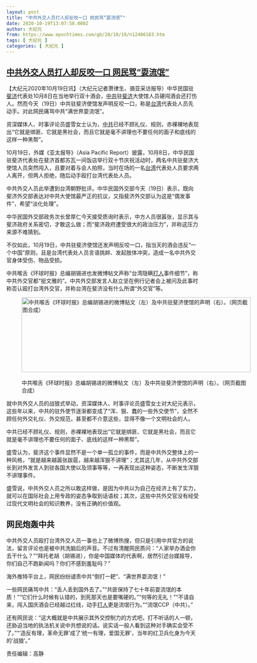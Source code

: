 ```yaml
---
layout: post
title: "中共外交人员打人却反咬一口 网民骂“耍流氓”"
date: 2020-10-19T13:07:58.000Z
author: 大纪元
from: https://www.epochtimes.com/gb/20/10/19/n12486183.htm
tags: [ 大纪元 ]
categories: [ 大纪元 ]
---
```

<!--1603112878000-->
[中共外交人员打人却反咬一口 网民骂“耍流氓”](https://www.epochtimes.com/gb/20/10/19/n12486183.htm)
------

<div>
<p>【大纪元2020年10月19日讯】（大纪元记者萧律生、骆亚采访报导）中华民国驻<a href="https://www.epochtimes.com/gb/tag/%E6%96%90%E6%B5%8E.html">斐济</a>代表处10月8日在当地举行双十酒会，<a href="https://www.epochtimes.com/gb/tag/%E4%B8%AD%E5%85%B1.html">中共</a>驻<a href="https://www.epochtimes.com/gb/tag/%E6%96%90%E6%B5%8E.html">斐济</a>大使馆人员硬闯酒会还打伤人。然而今天（19日）中共驻斐济使馆发声明反咬一口，称是<a href="https://www.epochtimes.com/gb/tag/%E5%8F%B0%E6%B9%BE.html">台湾</a>代表处人员先动手。对此网民痛骂中共“满世界耍流氓”。</p><p>资深媒体人、时事评论员盛雪女士认为，<a href="https://www.epochtimes.com/gb/tag/%E4%B8%AD%E5%85%B1.html">中共</a>已经不顾礼仪、规则，赤裸裸地表现出“它就是绑匪、它就是黑社会，而且它就是毫不讲理也不要任何的面子和底线的这样一种黑帮”。</p><p>10月19日，外媒《亚太报导》（Asia Pacific Report）披露，10月8日，中华民国驻斐济代表处在斐济首都苏瓦一间饭店举行双十节庆祝活动时，两名中共驻斐济大使馆人员突然闯入，且要对着与会人拍照，当时在场的一名<a href="https://www.epochtimes.com/gb/tag/%E5%8F%B0%E6%B9%BE.html">台湾</a>代表处人员要求两人离开，但两人拒绝，随后动手殴打台湾代表处人员。</p><p>中共外交人员此举遭到台湾朝野批评。中华民国外交部今天（19日）表示，既向斐济外交部表达对中共大使馆最严正的抗议，又指斐济外交部认为这是“偶发事件”，希望“淡化处理”。</p><p>中华民国外交部政务次长曾厚仁今天接受质询时表示，中方人员很嚣张，显示其与斐济政府关系密切，才敢这么做；而“斐济政府遭受很大的政治压力”，并称这压力来源不难猜到。</p><p>不仅如此，10月19日，中共驻斐济使馆还发声明反咬一口，指当天的酒会违反“一个中国”原则，且是台湾代表处人员言语挑衅、发起肢体冲突，造成一名中共外交官身体受伤、物品受损。</p><p>中共喉舌《环球时报》总编胡锡进也发微博帖文声称“台湾隐瞒<a href="https://www.epochtimes.com/gb/tag/%E6%89%93%E4%BA%BA.html">打人</a>事件细节”，称中共外交官都“挺文雅的”。中共外交部发言人赵立坚在例行记者会上被问及此事时称否认殴打台湾外交官，并称台湾在斐济没有什么所谓“外交官”等。</p><figure id="attachment_12486525" style="width: 600px" class="wp-caption aligncenter"><a href="https://i.epochtimes.com/assets/uploads/2020/10/34-2.jpg"><img class="size-large wp-image-12486525" src="https://i.epochtimes.com/assets/uploads/2020/10/34-2-600x196.jpg" alt=" 中共喉舌《环球时报》总编胡锡进的微博贴文（左）及中共驻斐济使馆的声明（右）。（网页截图合成）" width="600" height="196" /></a><figcaption class="wp-caption-text"><br />中共喉舌《环球时报》总编胡锡进的微博帖文（左）及中共驻斐济使馆的声明（右）。（网页截图合成）</figcaption></figure><p>就中共外交人员的战狼式举动，资深媒体人、时事评论员盛雪女士对大纪元表示，这些年以来，中共的驻外使节逐渐都变成了“浑、狠、蠢的一些外交使节”，全然不顾任何外交礼仪、外交规范，甚至都不介意这些，显得不像一个文明社会的人。</p><p>中共已经不顾礼仪、规则，赤裸裸地表现出“它就是绑匪、它就是黑社会，而且它就是毫不讲理也不要任何的面子、底线的这样一种黑帮”。</p><p>盛雪认为，斐济这个事件显然不是一个单一孤立的事件，而是中共外交整体上的一种风格，“就是越来越嚣张跋扈，越来越浑狠不讲理”；尤其这几年，从中共外交部长到对外发言人到驻各国大使以及领事等等，一再表现出这种姿态，不断发生浑狠不讲理事件。</p><p>盛雪说，中共外交人员之所以敢这样做，是因为中共以为自己在经济上有了实力，就可以在国际社会上用专政的姿态争取到话语权；其次，这些中共外交官没有经受过现代文明社会的知识教养，没有正确的价值观。</p><h2>网民炮轰中共</h2><p>中共外交人员殴打台湾外交人员一事也上了微博热搜，但只是引用中共官方的说法，留言评论也是被中共洗脑后的声音。不过有清醒网民质问：“人家举办酒会你去干什么？”“拜托老胡（胡锡进），你是中国媒体的代表啊，居然引述台媒报导，你们自己不跑新闻吗？你们不感到羞耻吗？”</p><p>海外推特平台上，网民纷纷谴责中共“倒打一耙”、“满世界耍流氓！”</p><p>一些网民痛骂中共：“丢人丢到国外去了。”“共匪保持了七十年前耍流氓的本质！”“它们什么时候有认错的，到死那天也是要嘴硬的。”“何等的无礼！”“不请自来，闯入国庆酒会已经越过红线，动手<a href="https://www.epochtimes.com/gb/tag/%E6%89%93%E4%BA%BA.html">打人</a>更是流氓行为。”“流氓CCP（中共）。”</p><p>还有网民说：“这大概就是中共展示其外交控制力的方式吧，打不听话的人一顿，还胁迫当地的执法机关说中共想说的话。说实话一般人看到这种对手确实会受不了。”“‘造反有理，革命无罪’成了‘统一有理，爱国无罪’，当年的红卫兵化身为今天的‘战狼’。”</p><p>责任编辑：高静</p>
</div>
